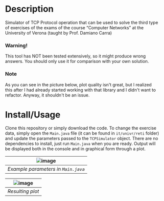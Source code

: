 # Description

Simulator of TCP Protocol operation that can be used to solve the third type of exercises of the exams of the course “Computer Networks” at the University of Verona (taught by Prof. Damiano Carra)

### Warning!
This tool has NOT been tested extensively, so it might produce wrong answers. You should only use it for comparison with your own solution.

### Note
As you can see in the picture below, plot quality isn't great, but I realized this after I had already started working with that library and I didn't want to refactor. Anyway, it shouldn't be an issue.

# Install/Usage

Clone this repository or simply download the code. To change the exercise data, simply open the `Main.java` file (it can be found in `it/univr/reti` folder) and update the parameters passed to the `TCPSimulator` object. There are no dependencies to install, just run `Main.java` when you are ready. Output will be displayed both in the console and in graphical form through a plot.

| ![image](https://github.com/user-attachments/assets/4febf95e-2cd3-420f-94fc-465d6c7f35ab) |
|:--:|
| *Example parameters in `Main.java`* |

| ![image](https://github.com/user-attachments/assets/cb89f1b9-ada4-4a71-a823-013f3a4c8089) |
|:--:|
| *Resulting plot* |
